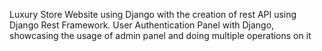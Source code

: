 Luxury Store Website using Django with the creation of rest API using Django Rest Framework.
User Authentication Panel with Django, showcasing the usage of admin panel and doing multiple operations on it
